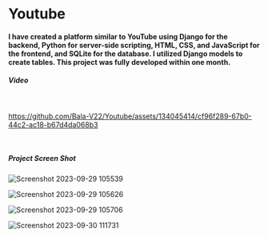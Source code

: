 # Youtube

<h4>
I have created a platform similar to YouTube using Django for the backend, Python for server-side scripting, HTML, CSS, and JavaScript for the frontend, and SQLite for the database. I utilized Django models to create tables. This project was fully developed within one month.</h4>

<h5>Video</h5><br>


https://github.com/Bala-V22/Youtube/assets/134045414/cf96f289-67b0-44c2-ac18-b67d4da068b3

<br>

<h5>Project Screen Shot</h5>

![Screenshot 2023-09-29 105539](https://github.com/Bala-V22/Youtube/assets/134045414/731723d4-fd22-4673-8a96-46f29d8f8568) <br>

![Screenshot 2023-09-29 105626](https://github.com/Bala-V22/Youtube/assets/134045414/f281f447-23c1-407a-98b2-577475558942) <br>

![Screenshot 2023-09-29 105706](https://github.com/Bala-V22/Youtube/assets/134045414/1b341e4a-8056-4ca1-b1bf-741e2e3d52fa) <br>

![Screenshot 2023-09-30 111731](https://github.com/Bala-V22/Youtube/assets/134045414/d4f327e0-a1c6-4d2c-9b46-e03a809ab1fd)



